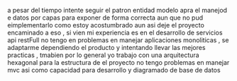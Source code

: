 a pesar del tiempo intente seguir el patron entidad modelo apra el manejod e datos por capas para exponer de forma correcta aun que no pud eimplementarlo como estoy acostumbrado aun asi deje el proyecto encaminado a eso , si vien mi experiencia es en el desarrollo de servicios api restFull no tengo en problemas en manejar aplicaciones monoliticas , se adaptarme dependiendo el producto y intentando llevar las mejores practicas , tmabien por lo general yo trabajo con una arquitectura hexagonal para la estructura de el proyecto no tengo problemas en manejar mvc asi como capacidad para desarrollo y diagramado de base de datos
